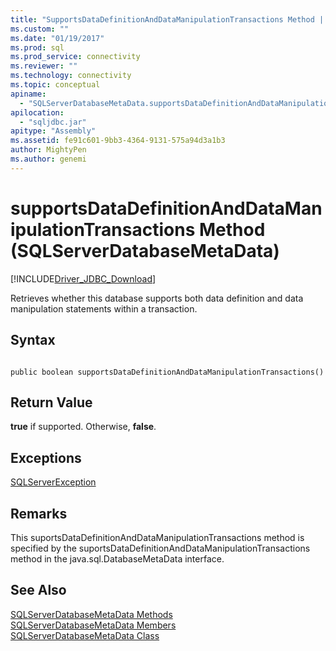 ```yaml
---
title: "SupportsDataDefinitionAndDataManipulationTransactions Method | Microsoft Docs"
ms.custom: ""
ms.date: "01/19/2017"
ms.prod: sql
ms.prod_service: connectivity
ms.reviewer: ""
ms.technology: connectivity
ms.topic: conceptual
apiname: 
  - "SQLServerDatabaseMetaData.supportsDataDefinitionAndDataManipulationTransactions"
apilocation: 
  - "sqljdbc.jar"
apitype: "Assembly"
ms.assetid: fe91c601-9bb3-4364-9131-575a94d3a1b3
author: MightyPen
ms.author: genemi
---
```

# supportsDataDefinitionAndDataManipulationTransactions Method (SQLServerDatabaseMetaData)
[!INCLUDE[Driver_JDBC_Download](../../../includes/driver_jdbc_download.md)]

  Retrieves whether this database supports both data definition and data manipulation statements within a transaction.  
  
## Syntax  
  
```  
  
public boolean supportsDataDefinitionAndDataManipulationTransactions()  
```  
  
## Return Value  
 **true** if supported. Otherwise, **false**.  
  
## Exceptions  
 [SQLServerException](../../../connect/jdbc/reference/sqlserverexception-class.md)  
  
## Remarks  
 This suportsDataDefinitionAndDataManipulationTransactions method is specified by the suportsDataDefinitionAndDataManipulationTransactions method in the java.sql.DatabaseMetaData interface.  
  
## See Also  
 [SQLServerDatabaseMetaData Methods](../../../connect/jdbc/reference/sqlserverdatabasemetadata-methods.md)   
 [SQLServerDatabaseMetaData Members](../../../connect/jdbc/reference/sqlserverdatabasemetadata-members.md)   
 [SQLServerDatabaseMetaData Class](../../../connect/jdbc/reference/sqlserverdatabasemetadata-class.md)  
  
  
